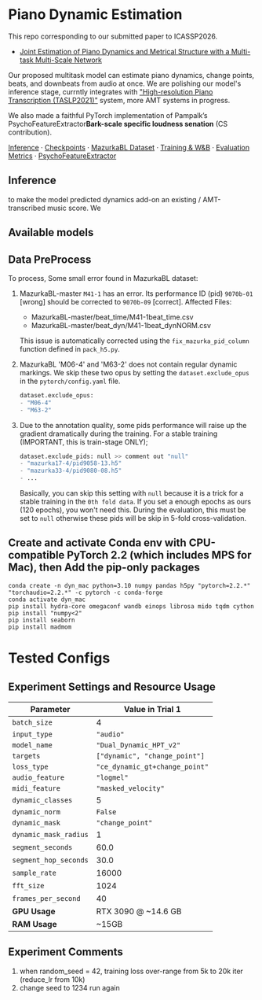 # Piano Dynamic Estimation
This repo corresponding to our submitted paper to ICASSP2026.
- [Joint Estimation of Piano Dynamics and Metrical Structure with a Multi-task Multi-Scale Network](https://drive.google.com/file/d/1mVIySUimkoYNFPKwUDRSmwfwUmlC8OAB/view?usp=sharing)

Our proposed multitask model can estimate piano dynamics, change points, beats, and downbeats from audio at once. We are polishing our model's inference stage, currntly integrates with ["High-resolution Piano Transcription (TASLP2021)"](https://arxiv.org/abs/2010.01815) system, more AMT systems in progress.

We also made a faithful PyTorch implementation of Pampalk’s PsychoFeatureExtractor**Bark-scale specific loudness senation** (CS contribution).

[Inference](#inference) · [Checkpoints](#available-models) · [MazurkaBL Dataset](#mazurkabl-dataset) · [Training & W&B](#training) · [Evaluation Metrics](#reproduce-metrics-from-the-paper) · [PsychoFeatureExtractor](#psychofeatureextractor)


## Inference
to make the model predicted dynamics add-on an existing / AMT-transcribed music score. We


## Available models


## Data PreProcess

To process, Some small error found in MazurkaBL dataset:
 1) MazurkaBL-master `M41-1` has an error. Its performance ID (pid) `9070b-01` [wrong] should be corrected to `9070b-09` [correct]. 
    Affected Files:
    - MazurkaBL-master/beat_time/M41-1beat_time.csv
    - MazurkaBL-master/beat_dyn/M41-1beat_dynNORM.csv

    This issue is automatically corrected using the `fix_mazurka_pid_column` function defined in `pack_h5.py`.

2) MazurkaBL 'M06-4' and 'M63-2' does not contain regular dynamic markings. We skip these two opus by setting the `dataset.exclude_opus` in the `pytorch/config.yaml` file.
    ```python
    dataset.exclude_opus:
    - "M06-4"
    - "M63-2"
    ```
3) Due to the annotation quality, some pids performance will raise up the gradient dramatically during the training. For a stable training (IMPORTANT, this is train-stage ONLY);
    ```python
    dataset.exclude_pids: null >> comment out "null"
    - "mazurka17-4/pid9058-13.h5"
    - "mazurka33-4/pid9080-08.h5"
    - ...
    ```
    Basically, you can skip this setting with `null` because it is a trick for a stable training in the `0th fold data`. If you set a enough epochs as ours (120 epochs), you won't need this. During the evaluation, this must be set to `null` otherwise these pids will be skip in 5-fold cross-validation.


## Create and activate Conda env with CPU-compatible PyTorch 2.2 (which includes MPS for Mac), then Add the pip-only packages
```
conda create -n dyn_mac python=3.10 numpy pandas h5py "pytorch=2.2.*" "torchaudio=2.2.*" -c pytorch -c conda-forge
conda activate dyn_mac
pip install hydra-core omegaconf wandb einops librosa mido tqdm cython
pip install "numpy<2"
pip install seaborn
pip install madmom
```

# Tested Configs

## Experiment Settings and Resource Usage

| Parameter                 | Value in Trial 1               |
|---------------------------|--------------------------------|
| `batch_size`              | 4                              |
| `input_type`              | `"audio"`                      |
| `model_name`              | `"Dual_Dynamic_HPT_v2"`        |
| `targets`                 | `["dynamic", "change_point"]`  |
| `loss_type`               | `"ce_dynamic_gt+change_point"` |
| `audio_feature`           | `"logmel"`                     |
| `midi_feature`            | `"masked_velocity"`            |
| `dynamic_classes`         | 5                              |
| `dynamic_norm`            | `False`                        |
| `dynamic_mask`            | `"change_point"`               |
| `dynamic_mask_radius`     | 1                              |
| `segment_seconds`         | 60.0                           |
| `segment_hop_seconds`     | 30.0                           |
| `sample_rate`             | 16000                          |
| `fft_size`                | 1024                           |
| `frames_per_second`       | 40                             |
| **GPU Usage**             | RTX 3090 @ ~14.6 GB            |
| **RAM Usage**             | ~15GB                          |

## Experiment Comments
1. when random_seed = 42, training loss over-range from 5k to 20k iter (reduce_lr from 10k)
2. change seed to 1234 run again